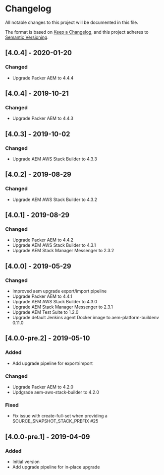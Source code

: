 # Changelog
All notable changes to this project will be documented in this file.

The format is based on [Keep a Changelog](https://keepachangelog.com/en/1.0.0/),
and this project adheres to [Semantic Versioning](https://semver.org/spec/v2.0.0.html).

## [4.0.4] - 2020-01-20

### Changed
- Upgrade Packer AEM to 4.4.4

## [4.0.4] - 2019-10-21
### Changed
- Upgrade Packer AEM to 4.4.3

## [4.0.3] - 2019-10-02

### Changed
-  Upgrade AEM AWS Stack Builder to 4.3.3

## [4.0.2] - 2019-08-29

### Changed
- Upgrade AEM AWS Stack Builder to 4.3.2

## [4.0.1] - 2019-08-29

### Changed
- Upgrade Packer AEM to 4.4.2
- Upgrade AEM AWS Stack Builder to 4.3.1
- Upgrade AEM Stack Manager Messenger to 2.3.2

## [4.0.0] - 2019-05-29

### Changed
- Improved aem upgrade export/import pipeline
- Upgrade Packer AEM to 4.4.1
- Upgrade AEM AWS Stack Builder to 4.3.0
- Upgrade AEM Stack Manager Messenger to 2.3.1
- Upgrade AEM Test Suite to 1.2.0
- Upgrade default Jenkins agent Docker image to aem-platform-buildenv 0.11.0

## [4.0.0-pre.2] - 2019-05-10

### Added
- Add upgrade pipeline for export/import

### Changed
- Upgrade Packer AEM to 4.2.0
- Updgrade aem-aws-stack-builder to 4.2.0

### Fixed
- Fix issue with create-full-set when providing a SOURCE_SNAPSHOT_STACK_PREFIX #25

## [4.0.0-pre.1] - 2019-04-09

### Added
- Initial version
- Add upgrade pipeline for in-place upgrade
